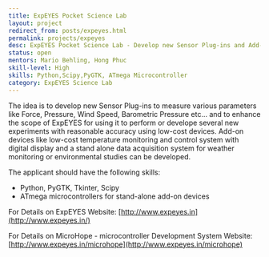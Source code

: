 ```yaml
---
title: ExpEYES Pocket Science Lab 
layout: project
redirect_from: posts/expeyes.html
permalink: projects/expeyes
desc: ExpEYES Pocket Science Lab - Develop new Sensor Plug-ins and Add-on devices
status: open
mentors: Mario Behling, Hong Phuc
skill-level: High
skills: Python,Scipy,PyGTK, ATmega Microcontroller
category: ExpEYES Science Lab
---
```


The idea is to develop new Sensor Plug-ins to measure various parameters like Force, Pressure, Wind Speed, Barometric Pressure etc... and to enhance the scope of ExpEYES for using it to perform or develope several new experiments with reasonable accuracy using low-cost devices.
Add-on devices like low-cost temperature monitoring and control system with digital display and a stand alone data acquisition system for weather monitoring or environmental studies  can be developed.

The applicant should have the following skills:

* Python, PyGTK, Tkinter, Scipy
* ATmega microcontrollers for stand-alone add-on devices

For Details on ExpEYES 
Website: [http://www.expeyes.in](http://www.expeyes.in/)

For Details on MicroHope - microcontroller Development System
Website: [http://www.expeyes.in/microhope](http://www.expeyes.in/microhope)
